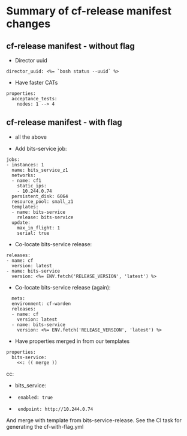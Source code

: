 # Summary of cf-release manifest changes

## cf-release manifest - without flag

* Director uuid
```
director_uuid: <%= `bosh status --uuid` %>
```

* Have faster CATs
```
properties:
  acceptance_tests:
    nodes: 1 --> 4
```

## cf-release manifest - with flag

* all the above

* Add bits-service job:
```
jobs:
- instances: 1
  name: bits_service_z1
  networks:
  - name: cf1
    static_ips:
    - 10.244.0.74
  persistent_disk: 6064
  resource_pool: small_z1
  templates:
  - name: bits-service
    release: bits-service
  update:
    max_in_flight: 1
    serial: true
```

* Co-locate bits-service release:
```
releases:
- name: cf
  version: latest
- name: bits-service
  version: <%= ENV.fetch('RELEASE_VERSION', 'latest') %>
```

* Co-locate bits-service release (again):
```
  meta:
  environment: cf-warden
  releases:
  - name: cf
    version: latest
  - name: bits-service
    version: <%= ENV.fetch('RELEASE_VERSION', 'latest') %>
```

* Have properties merged in from our templates
```
properties:
  bits-service:
    <<: (( merge ))
```

cc:
-    bits_service:
-      enabled: true
-      endpoint: http://10.244.0.74

And merge with template from bits-service-release. See the CI task for generating the cf-with-flag.yml
